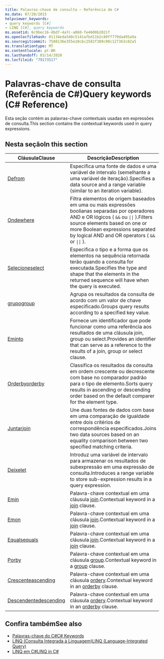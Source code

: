 ```yaml
---
title: Palavras-chave de consulta – Referência de C#
ms.date: 07/20/2015
helpviewer_keywords:
- query keywords [C#]
- LINQ [C#], query keywords
ms.assetid: 6c9bec16-dbd7-4a7c-a060-fe4600b2021f
ms.openlocfilehash: 01134eda540c5141afbd11b2c89ff779da495a9a
ms.sourcegitcommit: 7588136e355e10cbc2582f389c90c127363c02a5
ms.translationtype: MT
ms.contentlocale: pt-BR
ms.lasthandoff: 03/14/2020
ms.locfileid: "79173517"
---
```

# <a name="query-keywords-c-reference"></a><span data-ttu-id="37c81-102">Palavras-chave de consulta (Referência de C#)</span><span class="sxs-lookup"><span data-stu-id="37c81-102">Query keywords (C# Reference)</span></span>

<span data-ttu-id="37c81-103">Esta seção contém as palavras-chave contextuais usadas em expressões de consulta.</span><span class="sxs-lookup"><span data-stu-id="37c81-103">This section contains the contextual keywords used in query expressions.</span></span>

## <a name="in-this-section"></a><span data-ttu-id="37c81-104">Nesta seção</span><span class="sxs-lookup"><span data-stu-id="37c81-104">In this section</span></span>

|<span data-ttu-id="37c81-105">Cláusula</span><span class="sxs-lookup"><span data-stu-id="37c81-105">Clause</span></span>|<span data-ttu-id="37c81-106">Descrição</span><span class="sxs-lookup"><span data-stu-id="37c81-106">Description</span></span>|
|------------|-----------------|
|[<span data-ttu-id="37c81-107">De</span><span class="sxs-lookup"><span data-stu-id="37c81-107">from</span></span>](from-clause.md)|<span data-ttu-id="37c81-108">Especifica uma fonte de dados e uma variável de intervalo (semelhante a uma variável de iteração).</span><span class="sxs-lookup"><span data-stu-id="37c81-108">Specifies a data source and a range variable (similar to an iteration variable).</span></span>|
|[<span data-ttu-id="37c81-109">Onde</span><span class="sxs-lookup"><span data-stu-id="37c81-109">where</span></span>](where-clause.md)|<span data-ttu-id="37c81-110">Filtra elementos de origem baseados em uma ou mais expressões boolianas separadas por operadores AND e OR lógicos ( `&&` ou <code>&#124;&#124;</code> ).</span><span class="sxs-lookup"><span data-stu-id="37c81-110">Filters source elements based on one or more Boolean expressions separated by logical AND and OR operators ( `&&` or <code>&#124;&#124;</code> ).</span></span>|
|[<span data-ttu-id="37c81-111">Selecione</span><span class="sxs-lookup"><span data-stu-id="37c81-111">select</span></span>](select-clause.md)|<span data-ttu-id="37c81-112">Especifica o tipo e a forma que os elementos na sequência retornada terão quando a consulta for executada.</span><span class="sxs-lookup"><span data-stu-id="37c81-112">Specifies the type and shape that the elements in the returned sequence will have when the query is executed.</span></span>|
|[<span data-ttu-id="37c81-113">grupo</span><span class="sxs-lookup"><span data-stu-id="37c81-113">group</span></span>](group-clause.md)|<span data-ttu-id="37c81-114">Agrupa os resultados da consulta de acordo com um valor de chave especificado.</span><span class="sxs-lookup"><span data-stu-id="37c81-114">Groups query results according to a specified key value.</span></span>|
|[<span data-ttu-id="37c81-115">Em</span><span class="sxs-lookup"><span data-stu-id="37c81-115">into</span></span>](into.md)|<span data-ttu-id="37c81-116">Fornece um identificador que pode funcionar como uma referência aos resultados de uma cláusula join, group ou select.</span><span class="sxs-lookup"><span data-stu-id="37c81-116">Provides an identifier that can serve as a reference to the results of a join, group or select clause.</span></span>|
|[<span data-ttu-id="37c81-117">Orderby</span><span class="sxs-lookup"><span data-stu-id="37c81-117">orderby</span></span>](orderby-clause.md)|<span data-ttu-id="37c81-118">Classifica os resultados da consulta em ordem crescente ou decrescente com base no comparador padrão para o tipo de elemento.</span><span class="sxs-lookup"><span data-stu-id="37c81-118">Sorts query results in ascending or descending order based on the default comparer for the element type.</span></span>|
|[<span data-ttu-id="37c81-119">Juntar</span><span class="sxs-lookup"><span data-stu-id="37c81-119">join</span></span>](join-clause.md)|<span data-ttu-id="37c81-120">Une duas fontes de dados com base em uma comparação de igualdade entre dois critérios de correspondência especificados.</span><span class="sxs-lookup"><span data-stu-id="37c81-120">Joins two data sources based on an equality comparison between two specified matching criteria.</span></span>|
|[<span data-ttu-id="37c81-121">Deixe</span><span class="sxs-lookup"><span data-stu-id="37c81-121">let</span></span>](let-clause.md)|<span data-ttu-id="37c81-122">Introduz uma variável de intervalo para armazenar os resultados de subexpressão em uma expressão de consulta.</span><span class="sxs-lookup"><span data-stu-id="37c81-122">Introduces a range variable to store sub-expression results in a query expression.</span></span>|
|[<span data-ttu-id="37c81-123">Em</span><span class="sxs-lookup"><span data-stu-id="37c81-123">in</span></span>](in.md)|<span data-ttu-id="37c81-124">Palavra-chave contextual em uma cláusula [join](join-clause.md).</span><span class="sxs-lookup"><span data-stu-id="37c81-124">Contextual keyword in a [join](join-clause.md) clause.</span></span>|
|[<span data-ttu-id="37c81-125">Em</span><span class="sxs-lookup"><span data-stu-id="37c81-125">on</span></span>](on.md)|<span data-ttu-id="37c81-126">Palavra-chave contextual em uma cláusula [join](join-clause.md).</span><span class="sxs-lookup"><span data-stu-id="37c81-126">Contextual keyword in a [join](join-clause.md) clause.</span></span>|
|[<span data-ttu-id="37c81-127">Equals</span><span class="sxs-lookup"><span data-stu-id="37c81-127">equals</span></span>](equals.md)|<span data-ttu-id="37c81-128">Palavra-chave contextual em uma cláusula [join](join-clause.md).</span><span class="sxs-lookup"><span data-stu-id="37c81-128">Contextual keyword in a [join](join-clause.md) clause.</span></span>|
|[<span data-ttu-id="37c81-129">Por</span><span class="sxs-lookup"><span data-stu-id="37c81-129">by</span></span>](by.md)|<span data-ttu-id="37c81-130">Palavra-chave contextual em uma cláusula [group](group-clause.md).</span><span class="sxs-lookup"><span data-stu-id="37c81-130">Contextual keyword in a [group](group-clause.md) clause.</span></span>|
|[<span data-ttu-id="37c81-131">Crescente</span><span class="sxs-lookup"><span data-stu-id="37c81-131">ascending</span></span>](ascending.md)|<span data-ttu-id="37c81-132">Palavra-chave contextual em uma cláusula [ordery](orderby-clause.md).</span><span class="sxs-lookup"><span data-stu-id="37c81-132">Contextual keyword in an [orderby](orderby-clause.md) clause.</span></span>|
|[<span data-ttu-id="37c81-133">Descendente</span><span class="sxs-lookup"><span data-stu-id="37c81-133">descending</span></span>](descending.md)|<span data-ttu-id="37c81-134">Palavra-chave contextual em uma cláusula [ordery](orderby-clause.md).</span><span class="sxs-lookup"><span data-stu-id="37c81-134">Contextual keyword in an [orderby](orderby-clause.md) clause.</span></span>|

## <a name="see-also"></a><span data-ttu-id="37c81-135">Confira também</span><span class="sxs-lookup"><span data-stu-id="37c81-135">See also</span></span>

- [<span data-ttu-id="37c81-136">Palavras-chave do C#</span><span class="sxs-lookup"><span data-stu-id="37c81-136">C# Keywords</span></span>](index.md)
- [<span data-ttu-id="37c81-137">LINQ (Consulta Integrada à Linguagem)</span><span class="sxs-lookup"><span data-stu-id="37c81-137">LINQ (Language-Integrated Query)</span></span>](../../programming-guide/concepts/linq/index.md)
- [<span data-ttu-id="37c81-138">LINQ em C#</span><span class="sxs-lookup"><span data-stu-id="37c81-138">LINQ in C#</span></span>](../../linq/index.md)

